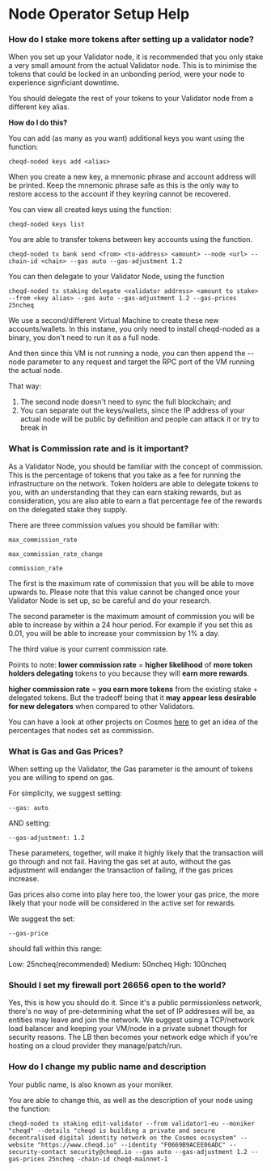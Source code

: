 # Node Operator Setup Help

### How do I **stake** more tokens after setting up a validator node?

When you set up your Validator node, it is recommended that you only stake a very small amount from the actual Validator node. This is to minimise the tokens that could be locked in an unbonding period, were your node to experience signficiant downtime.

You should delegate the rest of your tokens to your Validator node from a different key alias. 

**How do I do this?**

You can add (as many as you want) additional keys you want using the function:

```
cheqd-noded keys add <alias>
```
When you create a new key, a mnemonic phrase and account address will be printed. Keep the mnemonic phrase safe as this is the only way to restore access to the account if they keyring cannot be recovered.

You can view all created keys using the function:

```
cheqd-noded keys list
```

You are able to transfer tokens between key accounts using the function.

```
cheqd-noded tx bank send <from> <to-address> <amount> --node <url> --chain-id <chain> --gas auto --gas-adjustment 1.2
```
  
You can then delegate to your Validator Node, using the function

```
cheqd-noded tx staking delegate <validator address> <amount to stake> --from <key alias> --gas auto --gas-adjustment 1.2 --gas-prices 25ncheq 
```

We use a second/different Virtual Machine to create these new accounts/wallets. In this instane, you only need to install cheqd-noded as a binary, you don't need to run it as a full node.

And then since this VM is not running a node, you can then append the --node parameter to any request and target the RPC port of the VM running the actual node.

That way:
1.  The second node doesn't need to sync the full blockchain; and
2.  You can separate out the keys/wallets, since the IP address of your actual node will be public by definition and people can attack it or try to break in


### What is Commission rate and is it important?

As a Validator Node, you should be familiar with the concept of commission. This is the percentage of tokens that you take as a fee for running the infrastructure on the network. Token holders are able to delegate tokens to you, with an understanding that they can earn staking rewards, but as consideration, you are also able to earn a flat percentage fee of the rewards on the delegated stake they supply.

There are three commission values you should be familiar with:

```
max_commission_rate

max_commission_rate_change

commission_rate
```
The first is the maximum rate of commission that you will be able to move upwards to. Please note that this value cannot be changed once your Validator Node is set up, so be careful and do your research. 

The second parameter is the maximum amount of commission you will be able to increase by within a 24 hour period. For example if you set this as 0.01, you will be able to increase your commission by 1% a day.

The third value is your current commission rate. 

Points to note: **lower commission rate** = **higher likelihood** of **more token holders delegating** tokens to you because they will **earn more rewards**.

**higher commission rate** = **you earn more tokens** from the existing stake + delegated tokens. But the tradeoff being that it **may appear less desirable for new delegators** when compared to other Validators.

You can have a look at other projects on Cosmos [here](https://www.mintscan.io/cosmos) to get an idea of the percentages that nodes set as commission.

### What is Gas and Gas Prices?

When setting up the Validator, the Gas parameter is the amount of tokens you are willing to spend on gas.

For simplicity, we suggest setting:

```
--gas: auto
```

AND setting:

```
--gas-adjustment: 1.2
```

These parameters, together, will make it highly likely that the transaction will go through and not fail. Having the gas set at auto, without the gas adjustment will endanger the transaction of failing, if the gas prices increase. 

Gas prices also come into play here too, the lower your gas price, the more likely that your node will be considered in the active set for rewards.

We suggest the set:

```
--gas-price
```

should fall within this range:

Low: 25ncheq(recommended) 
Medium: 50ncheq 
High: 100ncheq 

### Should I set my firewall port 26656 open to the world?

Yes, this is how you should do it. Since it's a public permissionless network, there's no way of pre-determining what the set of IP addresses will be, as entities may leave and join the network. We suggest using a TCP/network load balancer and keeping your VM/node in a private subnet though for security reasons. The LB then becomes your network edge which if you're hosting on a cloud provider they manage/patch/run.


### How do I change my public name and description

Your public name, is also known as your moniker. 

You are able to change this, as well as the description of your node using the function:

```
cheqd-noded tx staking edit-validator --from validator1-eu --moniker "cheqd" --details "cheqd is building a private and secure decentralised digital identity network on the Cosmos ecosystem" --website "https://www.cheqd.io" --identity "F0669B9ACEE06ADC" --security-contact security@cheqd.io --gas auto --gas-adjustment 1.2 --gas-prices 25ncheq -chain-id cheqd-mainnet-1
```
